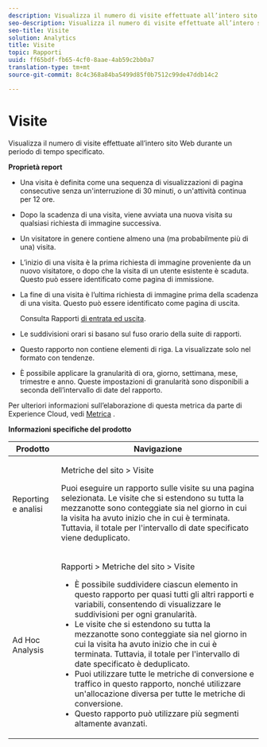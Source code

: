 ```yaml
---
description: Visualizza il numero di visite effettuate all’intero sito Web durante un periodo di tempo specificato.
seo-description: Visualizza il numero di visite effettuate all’intero sito Web durante un periodo di tempo specificato.
seo-title: Visite
solution: Analytics
title: Visite
topic: Rapporti
uuid: ff65bdf-fb65-4cf0-8aae-4ab59c2bb0a7
translation-type: tm+mt
source-git-commit: 8c4c368a84ba5499d85f0b7512c99de47ddb14c2

---
```



# Visite

Visualizza il numero di visite effettuate all’intero sito Web durante un periodo di tempo specificato.

**Proprietà report**

* Una visita è definita come una sequenza di visualizzazioni di pagina consecutive senza un'interruzione di 30 minuti, o un'attività continua per 12 ore.
* Dopo la scadenza di una visita, viene avviata una nuova visita su qualsiasi richiesta di immagine successiva.
* Un visitatore in genere contiene almeno una (ma probabilmente più di una) visita.
* L’inizio di una visita è la prima richiesta di immagine proveniente da un nuovo visitatore, o dopo che la visita di un utente esistente è scaduta. Questo può essere identificato come pagina di immissione.
* La fine di una visita è l’ultima richiesta di immagine prima della scadenza di una visita. Questo può essere identificato come pagina di uscita.

   Consulta Rapporti [di entrata ed uscita](/help/components/c-variables/dimensionslist/reports-entries-exits.md).
* Le suddivisioni orari si basano sul fuso orario della suite di rapporti.
* Questo rapporto non contiene elementi di riga. La visualizzate solo nel formato con tendenze.
* È possibile applicare la granularità di ora, giorno, settimana, mese, trimestre e anno. Queste impostazioni di granularità sono disponibili a seconda dell’intervallo di date del rapporto.

Per ulteriori informazioni sull’elaborazione di questa metrica da parte di Experience Cloud, vedi [Metrica](/help/components/c-variables/c-metrics/metrics-visit.md) .

**Informazioni specifiche del prodotto**

<table id="table_3138CA443CAC4F55838216E8B8786EE2"> 
 <thead> 
  <tr> 
   <th colname="col1" class="entry"> Prodotto </th> 
   <th colname="col2" class="entry"> Navigazione </th> 
  </tr> 
 </thead>
 <tbody> 
  <tr> 
   <td colname="col1"> <p> Reporting e analisi </p> </td> 
   <td colname="col2"> <p> <span class="uicontrol"> Metriche</span> del sito &gt; <span class="uicontrol"> Visite</span> </p> <p>Puoi eseguire un rapporto <span class="wintitle"> sulle</span> visite su una pagina selezionata. Le visite che si estendono su tutta la mezzanotte sono conteggiate sia nel giorno in cui la visita ha avuto inizio che in cui è terminata. Tuttavia, il totale per l'intervallo di date specificato viene deduplicato. </p> </td> 
  </tr> 
  <tr> 
   <td colname="col1"> <p> Ad Hoc Analysis </p> </td> 
   <td colname="col2"> <p> <span class="uicontrol"> Rapporti</span> &gt; <span class="uicontrol"> Metriche</span> del sito &gt; <span class="uicontrol"> Visite</span> </p> 
    <ul id="ul_73FEE02C129041D6A63F2DB07676960F"> 
     <li id="li_CC3BB22DE97941EB8032BE4421FFC173"> È possibile suddividere ciascun elemento in questo rapporto per quasi tutti gli altri rapporti e variabili, consentendo di visualizzare le suddivisioni per ogni granularità. </li> 
     <li id="li_D53D480D73264D47945C9E1202B7BD4F">Le visite che si estendono su tutta la mezzanotte sono conteggiate sia nel giorno in cui la visita ha avuto inizio che in cui è terminata. Tuttavia, il totale per l'intervallo di date specificato è deduplicato. </li> 
     <li id="li_B8BCC584F95B407DB87F5EA57CC88F62">Puoi utilizzare tutte le metriche di conversione e traffico in questo rapporto, nonché utilizzare un'allocazione diversa per tutte le metriche di conversione. </li> 
     <li id="li_0F342D3DCFF44ABAB79BD0F9E7F43E1E">Questo rapporto può utilizzare più segmenti altamente avanzati. </li> 
    </ul> </td> 
  </tr> 
 </tbody> 
</table>

